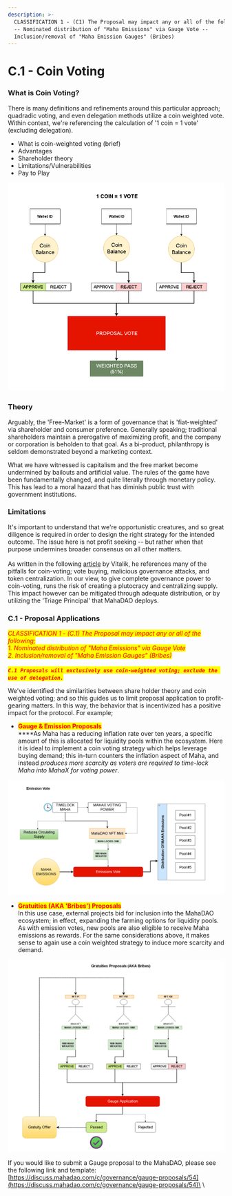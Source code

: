 ```yaml
---
description: >-
  CLASSIFICATION 1 - (C1) The Proposal may impact any or all of the following; 
  -- Nominated distribution of "Maha Emissions" via Gauge Vote --
  Inclusion/removal of "Maha Emission Gauges" (Bribes)
---
```


# C.1 - Coin Voting

### What is Coin Voting?

There is many definitions and refinements around this particular approach; quadradic voting, and even delegation methods utilize a coin weighted vote. Within context, we're referencing the calculation of '1 coin = 1 vote' (excluding delegation).&#x20;

* What is coin-weighted voting (brief)
* Advantages
* Shareholder theory&#x20;
* Limitations/Vulnerabilities&#x20;
* Pay to Play

![Coin Weighted Governance Model](<../../.gitbook/assets/image (12).png>)

### Theory&#x20;

Arguably, the 'Free-Market' is a form of governance that is 'fiat-weighted' via shareholder and consumer preference. Generally speaking; traditional shareholders maintain a prerogative of maximizing profit, and the company or corporation is beholden to that goal. As a bi-product, philanthropy is seldom demonstrated beyond a marketing context.&#x20;

What we have witnessed is capitalism and the free market become undermined by bailouts and artificial value. The rules of the game have been fundamentally changed, and quite literally through monetary policy. This has lead to a moral hazard that has diminish public trust with government institutions.&#x20;

### Limitations

It's important to understand that we're opportunistic creatures, and so great diligence is required in order to design the right strategy for the intended outcome. The issue here is not profit seeking -- but rather when that purpose undermines broader consensus on all other matters. \
\
As written in the following [article](https://vitalik.ca/general/2021/08/16/voting3.html) by Vitalik, he references many of the pitfalls for coin-voting; vote buying, malicious governance attacks, and token centralization. In our view, to give complete governance power to coin-voting, runs the risk of creating a plutocracy and centralizing supply. This impact however can be mitigated through adequate distribution, or by utilizing the 'Triage Principal' that MahaDAO deploys.

### C.1 - Proposal Applications

_<mark style="color:red;">CLASSIFICATION 1 - (C.1) The Proposal may impact any or all of the following;</mark>_ \
_<mark style="color:red;">1. Nominated distribution of "Maha Emissions" via Gauge Vote</mark>_\
_<mark style="color:red;">2. Inclusion/removal of "Maha Emission Gauges" (Bribes)</mark>_\
_<mark style="color:red;"></mark>_\
_<mark style="color:red;"></mark><mark style="color:red;">**`C.1 Proposals will exclusively use coin-weighted voting; exclude the use of delegation.`**</mark>_

We've identified the similarities between share holder theory and coin weighted voting; and so this guides us to limit proposal application to profit-gearing matters. In this way, the behavior that is incentivized has a positive impact for the protocol. For example;

* <mark style="color:red;">**Gauge & Emission Proposals**</mark>\
  ****As Maha has a reducing inflation rate over ten years, a specific amount of this is allocated for liquidity pools within the ecosystem. Here it is ideal to implement a coin voting strategy which helps leverage buying demand; this in-turn counters the inflation aspect of Maha, and instead _produces more scarcity as voters are required to time-lock Maha into MahaX for voting power_.&#x20;

![Distribution of Maha Emissions to Liquidity Pools](<../../.gitbook/assets/image (14).png>)

* <mark style="color:red;">**Gratuities (AKA 'Bribes') Proposals**</mark>\
  In this use case, external projects bid for inclusion into the MahaDAO ecosystem; in effect, expanding the farming options for liquidity pools. As with emission votes, new pools are also eligible to receive Maha emissions as rewards. For the same considerations above, it makes sense to again use a coin weighted strategy to induce more scarcity and demand.&#x20;

![Gratuities for voting support to include a new gauge](<../../.gitbook/assets/image (9).png>)

If you would like to submit a Gauge proposal to the MahaDAO, please see the following link and template: [https://discuss.mahadao.com/c/governance/gauge-proposals/54](https://discuss.mahadao.com/c/governance/gauge-proposals/54)\
\

